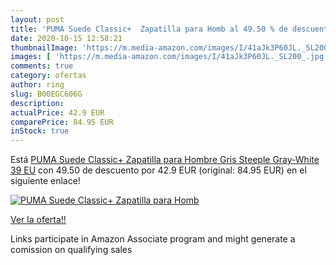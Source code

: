 ```yaml
---
layout: post
title: 'PUMA Suede Classic+  Zapatilla para Homb al 49.50 % de descuento'
date: 2020-10-15 12:58:21
thumbnailImage: 'https://m.media-amazon.com/images/I/41aJk3P60JL._SL200_.jpg'
images: [ 'https://m.media-amazon.com/images/I/41aJk3P60JL._SL200_.jpg' ]
comments: true
category: ofertas
author: ring
slug: B00EGC606G
description:
actualPrice: 42.9 EUR
comparePrice: 84.95 EUR
inStock: true
---
```


Está [PUMA Suede Classic+  Zapatilla para Hombre  Gris  Steeple Gray-White   39 EU](https://www.amazon.es/dp/B00EGC606G/?tag=tolees-21) con 49.50 de descuento por 42.9 EUR (original: 84.95 EUR) en el siguiente enlace!

[![PUMA Suede Classic+  Zapatilla para Homb](https://m.media-amazon.com/images/I/41aJk3P60JL._SL200_.jpg)](https://www.amazon.es/dp/B00EGC606G/?tag=tolees-21)

[Ver la oferta!!](https://www.amazon.es/dp/B00EGC606G/?tag=tolees-21)

Links participate in Amazon Associate program and might generate a comission on qualifying sales


